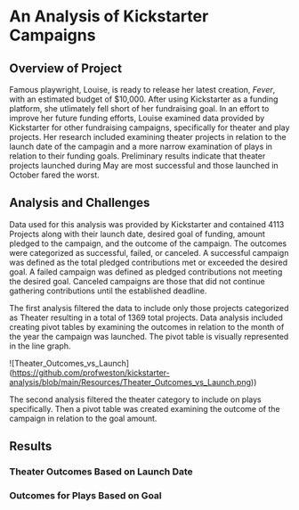 # An Analysis of Kickstarter Campaigns
## Overview of Project
Famous playwright, Louise, is ready to release her latest creation, *Fever*, with an estimated budget of $10,000. After using Kickstarter as a funding platform, she utlimately fell short of her fundraising goal. In an effort to improve her future funding efforts, Louise examined data provided by Kickstarter for other fundraising campaigns, specifically for theater and play projects. Her research included examining theater projects in relation to the launch date of the campagin and a more narrow examination of plays in relation to their funding goals.  Preliminary results indicate that theater projects launched during May are most successful and those launched in October fared the worst. 

## Analysis and Challenges
Data used for this analysis was provided by Kickstarter and contained 4113 Projects along with their launch date, desired goal of funding, amount pledged to the campaign, and the outcome of the campaign. The outcomes were categorized as successful, failed, or canceled. A successful campaign was defined as the total pledged contributions met or exceeded the desired goal. A failed campaign was defined as pledged contributions not meeting the desired goal. Canceled campaigns are those that did not continue gathering contributions until the established deadline. 

The first analysis filtered the data to include only those projects categorized as Theater resulting in a total of 1369 total projects.  Data analysis included creating pivot tables by examining the outcomes in relation to the  month of the year the campaign was launched. The pivot table is visually represented in the line graph.


![Theater_Outcomes_vs_Launch] (https://github.com/profweston/kickstarter-analysis/blob/main/Resources/Theater_Outcomes_vs_Launch.png))




The second analysis filtered the theater category to include on plays specifically. Then a pivot table was created examining the outcome of the campaign in relation to the goal amount.  




<insert image>

## Results

### Theater Outcomes Based on Launch Date


### Outcomes for Plays Based on Goal
